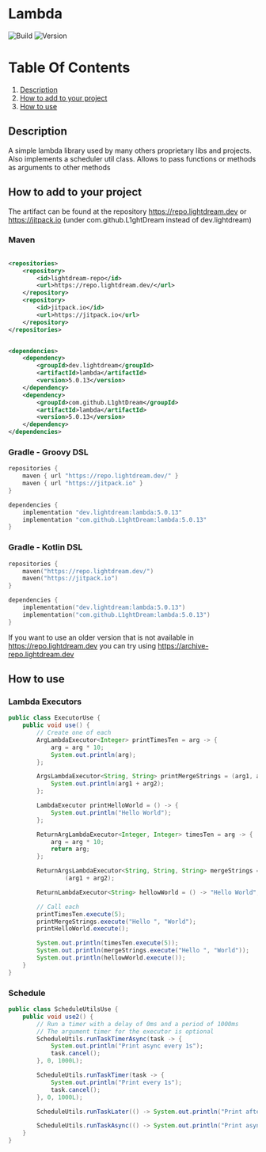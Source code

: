 # Lambda

![Build](../../actions/workflows/build.yml/badge.svg)
![Version](https://img.shields.io/badge/Version-5.0.13-red.svg)

# Table Of Contents

1. [Description](#description)
2. [How to add to your project](#how-to-add-to-your-project)
3. [How to use](#how-to-use)

## Description

A simple lambda library used by many others proprietary libs and projects. Also implements a scheduler util class.
Allows to pass functions or methods as arguments to other methods

## How to add to your project

The artifact can be found at the repository https://repo.lightdream.dev or https://jitpack.io (under
com.github.L1ghtDream instead of dev.lightdream)

### Maven

```xml

<repositories>
    <repository>
        <id>lightdream-repo</id>
        <url>https://repo.lightdream.dev/</url>
    </repository>
    <repository>
        <id>jitpack.io</id>
        <url>https://jitpack.io</url>
    </repository>
</repositories>
```

```xml

<dependencies>
    <dependency>
        <groupId>dev.lightdream</groupId>
        <artifactId>lambda</artifactId>
        <version>5.0.13</version>
    </dependency>
    <dependency>
        <groupId>com.github.L1ghtDream</groupId>
        <artifactId>lambda</artifactId>
        <version>5.0.13</version>
    </dependency>
</dependencies>
```

### Gradle - Groovy DSL

```groovy
repositories {
    maven { url "https://repo.lightdream.dev/" }
    maven { url "https://jitpack.io" }
}

dependencies {
    implementation "dev.lightdream:lambda:5.0.13"
    implementation "com.github.L1ghtDream:lambda:5.0.13"
}
```

### Gradle - Kotlin DSL

```kotlin
repositories {
    maven("https://repo.lightdream.dev/")
    maven("https://jitpack.io")
}

dependencies {
    implementation("dev.lightdream:lambda:5.0.13")
    implementation("com.github.L1ghtDream:lambda:5.0.13")
}
```

If you want to use an older version that is not available in https://repo.lightdream.dev you can try
using https://archive-repo.lightdream.dev

## How to use

### Lambda Executors

```java
public class ExecutorUse {
    public void use() {
        // Create one of each
        ArgLambdaExecutor<Integer> printTimesTen = arg -> {
            arg = arg * 10;
            System.out.println(arg);
        };

        ArgsLambdaExecutor<String, String> printMergeStrings = (arg1, arg2) -> {
            System.out.println(arg1 + arg2);
        };

        LambdaExecutor printHelloWorld = () -> {
            System.out.println("Hello World");
        };

        ReturnArgLambdaExecutor<Integer, Integer> timesTen = arg -> {
            arg = arg * 10;
            return arg;
        };

        ReturnArgsLambdaExecutor<String, String, String> mergeStrings = (arg1, arg2) ->
                (arg1 + arg2);

        ReturnLambdaExecutor<String> hellowWorld = () -> "Hello World";

        // Call each
        printTimesTen.execute(5);
        printMergeStrings.execute("Hello ", "World");
        printHelloWorld.execute();

        System.out.println(timesTen.execute(5));
        System.out.println(mergeStrings.execute("Hello ", "World"));
        System.out.println(hellowWorld.execute());
    }
}
```

### Schedule

```java
public class ScheduleUtilsUse {
    public void use2() {
        // Run a timer with a delay of 0ms and a period of 1000ms
        // The argument timer for the executor is optional
        ScheduleUtils.runTaskTimerAsync(task -> {
            System.out.println("Print async every 1s");
            task.cancel();
        }, 0, 1000L);

        ScheduleUtils.runTaskTimer(task -> {
            System.out.println("Print every 1s");
            task.cancel();
        }, 0, 1000L);

        ScheduleUtils.runTaskLater(() -> System.out.println("Print after 1s"), 1000L);

        ScheduleUtils.runTaskAsync(() -> System.out.println("Print async"));
    }
}
```
